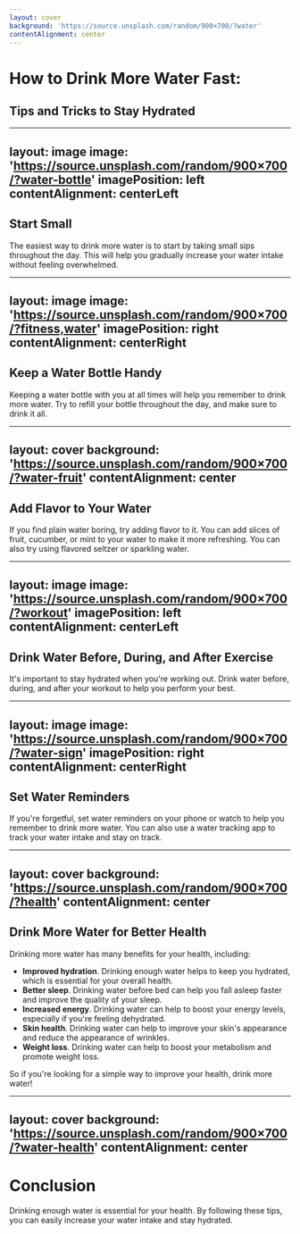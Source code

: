 ```yaml
--- 
layout: cover 
background: 'https://source.unsplash.com/random/900×700/?water' 
contentAlignment: center 
--- 
```

# How to Drink More Water Fast: 
## Tips and Tricks to Stay Hydrated 
 
--- 
layout: image 
image: 'https://source.unsplash.com/random/900×700/?water-bottle' 
imagePosition: left 
contentAlignment: centerLeft 
--- 
## Start Small 
 
The easiest way to drink more water is to start by taking small sips throughout the day. This will help you gradually increase your water intake without feeling overwhelmed. 
 
--- 
layout: image 
image: 'https://source.unsplash.com/random/900×700/?fitness,water' 
imagePosition: right 
contentAlignment: centerRight 
--- 
## Keep a Water Bottle Handy 
 
Keeping a water bottle with you at all times will help you remember to drink more water. Try to refill your bottle throughout the day, and make sure to drink it all. 
 
--- 
layout: cover 
background: 'https://source.unsplash.com/random/900×700/?water-fruit' 
contentAlignment: center 
--- 
## Add Flavor to Your Water 
 
If you find plain water boring, try adding flavor to it. You can add slices of fruit, cucumber, or mint to your water to make it more refreshing. You can also try using flavored seltzer or sparkling water. 
 
--- 
layout: image 
image: 'https://source.unsplash.com/random/900×700/?workout' 
imagePosition: left 
contentAlignment: centerLeft 
--- 
## Drink Water Before, During, and After Exercise 
 
It's important to stay hydrated when you're working out. Drink water before, during, and after your workout to help you perform your best. 
 
--- 
layout: image 
image: 'https://source.unsplash.com/random/900×700/?water-sign' 
imagePosition: right 
contentAlignment: centerRight 
--- 
## Set Water Reminders 
 
If you're forgetful, set water reminders on your phone or watch to help you remember to drink more water. You can also use a water tracking app to track your water intake and stay on track. 
 
--- 
layout: cover 
background: 'https://source.unsplash.com/random/900×700/?health' 
contentAlignment: center 
--- 
## Drink More Water for Better Health 
 
Drinking more water has many benefits for your health, including: 
 
* **Improved hydration**. Drinking enough water helps to keep you hydrated, which is essential for your overall health. 
* **Better sleep**. Drinking water before bed can help you fall asleep faster and improve the quality of your sleep. 
* **Increased energy**. Drinking water can help to boost your energy levels, especially if you're feeling dehydrated. 
* **Skin health**. Drinking water can help to improve your skin's appearance and reduce the appearance of wrinkles. 
* **Weight loss**. Drinking water can help to boost your metabolism and promote weight loss. 
 
So if you're looking for a simple way to improve your health, drink more water! 
 
--- 
layout: cover 
background: 'https://source.unsplash.com/random/900×700/?water-health' 
contentAlignment: center 
--- 
# Conclusion 
Drinking enough water is essential for your health. By following these tips, you can easily increase your water intake and stay hydrated. 